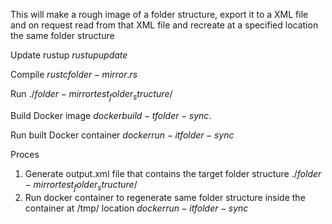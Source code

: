 This will make a rough image of a folder structure, export it to a XML file and on request read from that XML file and recreate at a specified location the same folder structure

Update rustup
$rustup update$

Compile
$rustc folder-mirror.rs$

Run
$./folder-mirror test_folder_structure/$

Build Docker image
$docker build -t folder-sync .$

Run built Docker container
$docker run -it folder-sync$

Proces
1. Generate output.xml file that contains the target folder structure
$./folder-mirror test_folder_structure/$
2. Run docker container to regenerate same folder structure inside the container at /tmp/ location
$docker run -it folder-sync$


